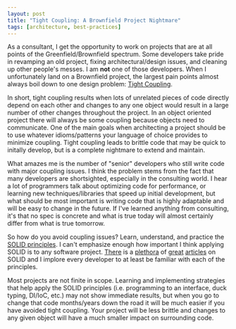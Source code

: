 ```yaml
---
layout: post
title: "Tight Coupling: A Brownfield Project Nightmare"
tags: [architecture, best-practices]
---
```


As a consultant, I get the opportunity to work on projects that are at all points of the Greenfield/Brownfield spectrum. Some developers take pride in revamping an old project, fixing architectural/design issues, and cleaning up other people's messes. I am **not** one of those developers. When I unfortunately land on a Brownfield project, the largest pain points almost always boil down to one design problem: [Tight Coupling][1].

In short, tight coupling results when lots of unrelated pieces of code directly depend on each other and changes to any one object would result in a large number of other changes throughout the project. In an object oriented project there will always be some coupling because objects need to communicate. One of the main goals when architecting a project should be to use whatever idioms/patterns your language of choice provides to minimize coupling. Tight coupling leads to brittle code that may be quick to initally develop, but is a complete nightmare to extend and maintain.

What amazes me is the number of "senior" developers who still write code with major coupling issues. I think the problem stems from the fact that many developers are shortsighted, especially in the consulting world. I hear a lot of programmers talk about optimizing code for performance, or learning new techniques/libraries that speed up initial development, but what should be most important is writing code that is highly adaptable and will be easy to change in the future. If I've learned anything from consulting, it's that no spec is concrete and what is true today will almost certainly differ from what is true tomorrow.

So how do you avoid coupling issues? Learn, understand, and practice the [SOLID principles][2]. I can't emphasize enough how important I think applying SOLID is to any software project. [There][3] is a [plethora][4] of [great][5] [articles][6] on SOLID and I implore every developer to at least be familiar with each of the principles.

Most projects are not finite in scope. Learning and implementing strategies that help apply the SOLID principles (i.e. programming to an interface, duck typing, DI/IoC, etc.) may not show immediate results, but when you go to change that code months/years down the road it will be much easier if you have avoided tight coupling. Your project will be less brittle and changes to any given object will have a much smaller impact on surrounding code.

[1]: http://en.wikipedia.org/wiki/Coupling_(computer_programming)
[2]: http://en.wikipedia.org/wiki/SOLID_(object-oriented_design)
[3]: http://lostechies.com/derickbailey/2009/02/11/solid-development-principles-in-motivational-pictures/
[4]: http://trycatchfail.com/blog/post/SOLID-Things-Every-Senior-NET-Developer-Should-Know-Part-2.aspx
[5]: http://butunclebob.com/ArticleS.UncleBob.PrinciplesOfOod
[6]: http://confreaks.com/videos/240-goruco2009-solid-object-oriented-design